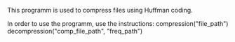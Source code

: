This programm is used to compress files using Huffman coding.

In order to use the programm, use the instructions:
compression("file_path")
decompression("comp_file_path", "freq_path")

